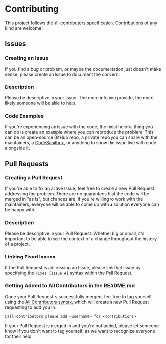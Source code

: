 # Contributing
This project follows the [all-contributors](https://github.com/all-contributors/all-contributors) specification. Contributions of any kind are welcome!

## Issues

### Creating an Issue
If you find a bug or problem, or maybe the documentation just doesn't make sense, please create an Issue to document the concern.

### Description
Please be descriptive in your Issue. The more info you provide, the more likely someone will be able to help.

### Code Examples
If you're experiencing an issue with the code, the most helpful thing you can do is create an example where you can reproduce the problem. This can be an open-source GitHub repo, a private repo you can share with the maintainers, a [CodeSandbox](https://codesandbox.io/), or anything to show the issue live with code alongside it.

## Pull Requests

### Creating a Pull Request
If you're able to fix an active Issue, feel free to create a new Pull Request addressing the problem. There are no guarantees that the code will be merged in "as is", but chances are, if you're willing to work with the maintainers, everyone will be able to come up with a solution everyone can be happy with.

### Description
Please be descriptive in your Pull Request. Whether big or small, it's important to be able to see the context of a change throughout the history of a project.

### Linking Fixed Issues
If the Pull Request is addressing an Issue, please link that issue by specifying the `Fixes [Issue #]` syntax within the Pull Request.

### Getting Added to All Contributors in the README.md
Once your Pull Request is successfully merged, feel free to tag yourself using the [All Contributors syntax](https://allcontributors.org/docs/en/bot/usage), which will create a new Pull Request requesting to add you in.

```
@all-contributors please add <username> for <contributions>
```

If your Pull Request is merged in and you're not added, please let someone know if you don't want to tag yourself, as we want to recognize everyone for their help.
